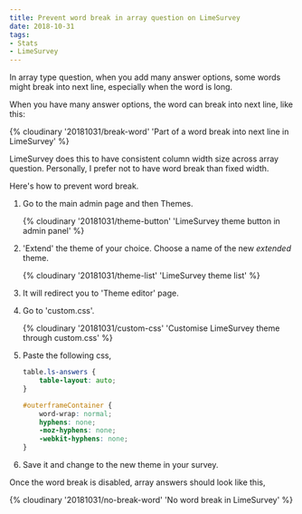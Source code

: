 ```yaml
---
title: Prevent word break in array question on LimeSurvey
date: 2018-10-31
tags:
- Stats
- LimeSurvey
---
```


In array type question, when you add many answer options, some words might break into next line, especially when the word is long.

<!-- more -->

When you have many answer options, the word can break into next line, like this:

{% cloudinary '20181031/break-word' 'Part of a word break into next line in LimeSurvey'  %}

LimeSurvey does this to have consistent column width size across array question. Personally, I prefer not to have word break than fixed width.

Here's how to prevent word break.

1. Go to the main admin page and then Themes.

	{% cloudinary '20181031/theme-button' 'LimeSurvey theme button in admin panel' %}

2. 'Extend' the theme of your choice. Choose a name of the new *extended* theme.

	{% cloudinary '20181031/theme-list' 'LimeSurvey theme list' %}

3. It will redirect you to 'Theme editor' page.
4. Go to 'custom.css'.

	{% cloudinary '20181031/custom-css' 'Customise LimeSurvey theme through custom.css' %}

5. Paste the following css,

	```css
	table.ls-answers {
	    table-layout: auto;
	}
	
	#outerframeContainer {
	    word-wrap: normal;
	    hyphens: none;
	    -moz-hyphens: none;
	    -webkit-hyphens: none;
	}
	```

5. Save it and change to the new theme in your survey.

Once the word break is disabled, array answers should look like this,

{% cloudinary '20181031/no-break-word' 'No word break in LimeSurvey' %}
